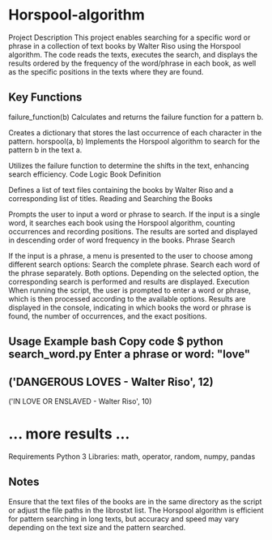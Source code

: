 # Horspool-algorithm

Project Description
This project enables searching for a specific word or phrase in a collection of text books by Walter Riso using the Horspool algorithm. The code reads the texts, executes the search, and displays the results ordered by the frequency of the word/phrase in each book, as well as the specific positions in the texts where they are found.

## Key Functions
failure_function(b)
Calculates and returns the failure function for a pattern b.

Creates a dictionary that stores the last occurrence of each character in the pattern.
horspool(a, b)
Implements the Horspool algorithm to search for the pattern b in the text a.

Utilizes the failure function to determine the shifts in the text, enhancing search efficiency.
Code Logic
Book Definition

Defines a list of text files containing the books by Walter Riso and a corresponding list of titles.
Reading and Searching the Books

Prompts the user to input a word or phrase to search.
If the input is a single word, it searches each book using the Horspool algorithm, counting occurrences and recording positions.
The results are sorted and displayed in descending order of word frequency in the books.
Phrase Search

If the input is a phrase, a menu is presented to the user to choose among different search options:
Search the complete phrase.
Search each word of the phrase separately.
Both options.
Depending on the selected option, the corresponding search is performed and results are displayed.
Execution
When running the script, the user is prompted to enter a word or phrase, which is then processed according to the available options. Results are displayed in the console, indicating in which books the word or phrase is found, the number of occurrences, and the exact positions.

Usage Example
bash
Copy code
$ python search_word.py
Enter a phrase or word: "love"
---------------------
('DANGEROUS LOVES - Walter Riso', 12)
---------------------
('IN LOVE OR ENSLAVED - Walter Riso', 10)
# ... more results ...
Requirements
Python 3
Libraries: math, operator, random, numpy, pandas
## Notes
Ensure that the text files of the books are in the same directory as the script or adjust the file paths in the librostxt list.
The Horspool algorithm is efficient for pattern searching in long texts, but accuracy and speed may vary depending on the text size and the pattern searched.
